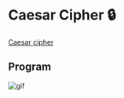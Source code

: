 # Caesar Cipher 🔒

[Caesar cipher](https://en.wikipedia.org/wiki/Caesar_cipher)

## Program

![gif](https://i.imgur.com/QQExgSW.gif)